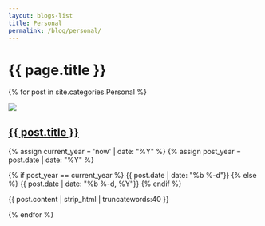 ```yaml
---
layout: blogs-list
title: Personal
permalink: /blog/personal/
---
```


<h1 class="post-title title-spacing">{{ page.title }}</h1>

<section class="blogs">

  {% for post in site.categories.Personal %}
    <section class="blog">
      <!-- <h2 class="custom-post-title"><a href="{{ post.url }}">{{ post.title }}</a></h2>
      <p class="custom-post-content">{{ post.content | strip_html | truncatewords:40 }}</p>
      {% assign current_year = 'now' | date: "%Y" %}
      {% assign post_year = post.date | date: "%Y" %}
      <p class="post-date"><img src="/assets/ikonate/clock.svg" class="blog-icon">
        {% if post_year == current_year %}
          {{ post.date | date: "%b %-d"}}
        {% else %}
          {{ post.date | date: "%b %-d, %Y"}}
        {% endif %}
      </p>
    </section> -->
      <a href="{{ post.url }}"><img src="{{ post.background-image }}"></a>
      <h2 class="custom-post-title"><a href="{{ post.url }}">{{ post.title }}</a></h2>
      {% assign current_year = 'now' | date: "%Y" %}
      {% assign post_year = post.date | date: "%Y" %}
      <p class="custom-post-date">
        {% if post_year == current_year %}
          {{ post.date | date: "%b %-d"}}
        {% else %}
          {{ post.date | date: "%b %-d, %Y"}}
        {% endif %}
      </p>
      <p class="custom-post-content">{{ post.content | strip_html | truncatewords:40 }}</p>
    </section>
  {% endfor %}

</section>
